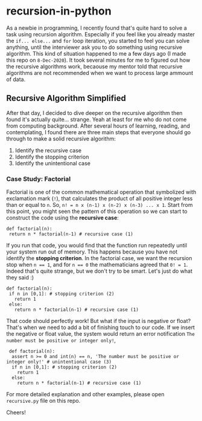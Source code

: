 # recursion-in-python
As a newbie in programming, I recently found that's quite hard to solve a task using recursion algorithm. Especially if you feel like you already master the `if... else...` and `for` loop iteration, you started to feel you can solve anything, until the interviewer ask you to do something using recursive algorithm. This kind of situation happened to me a few days ago (I made this repo on `8-Dec-2020`). It took several minutes for me to figured out how the recursive algorithms work, becaouse my mentor told that recursive algorithms are not recommended when we want to process large ammount of data.

## Recursive Algorithm Simplified
After that day, I decided to dive deeper on the recursive algorithm then found it's actually quite... strange. Yeah at least for me who do not come from computing background. After several hours of learning, reading, and contemplating, I found there are three main steps that everyone should go through to make a solid recursive algorithm:
  1. Identify the recursive case
  2. Identify the stopping criterion
  3. Identify the unintentional case
  
 ### Case Study: Factorial
Factorial is one of the common mathematical operation that symbolized with exclamation mark (`!`), that calculates the product of all positive integer less than or equal to `n`. So, `n! = n x (n-1) x (n-2) x (n-3) ... x 1`. Start from this point, you might seen the pattern of this operation so we can start to construct the code using the **recursive case**:
 ```
 def factorial(n):
  return n * factorial(n-1) # recursive case (1)
 ```
 If you run that code, you would find that the function run repeatedly until your system run out of memory. This happens because you have not identify the **stopping criterion**. In the factorial case, we want the recursion stop when `n == 1`, and for `n == 0` the mathematicians agreed that `0! = 1`. Indeed that's quite strange, but we don't try to be smart. Let's just do what they said :)
 ```
 def factorial(n):
  if n in [0,1]: # stopping criterion (2)
    return 1 
  else:
    return n * factorial(n-1) # recursive case (1)
 ```
That code should perfectly work! But what if the input is negative or float? That's when we need to add a bit of finishing touch to our code. If we insert the negative or float value, the system would return an error notification `The number must be positive or integer only!`,
```
 def factorial(n):
  assert n >= 0 and int(n) == n, 'The number must be positive or integer only!' # unintentional case (3)
  if n in [0,1]: # stopping criterion (2)
    return 1 
  else:
    return n * factorial(n-1) # recursive case (1)
```
For more detailed explanation and other examples, please open `recursive.py` file on this repo.

Cheers!

